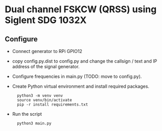 # Dual channel FSKCW (QRSS) using Siglent SDG 1032X

## Configure
* Connect generator to RPi GPIO12
* copy config.py.dist to config.py and change the callsign / text and IP address of the signal generator.

* Configure frequencies in main.py (TODO: move to config.py).

* Create Python virtual environment and install required packages.

        python3 -m venv venv
        source venv/bin/activate
        pip -r install requirements.txt

* Run the script

        python3 main.py

